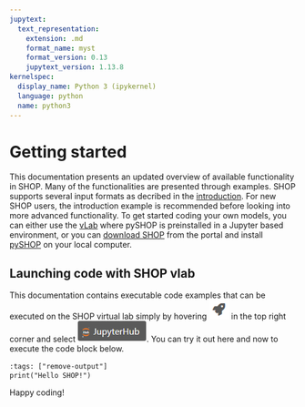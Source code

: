 ```yaml
---
jupytext:
  text_representation:
    extension: .md
    format_name: myst
    format_version: 0.13
    jupytext_version: 1.13.8
kernelspec:
  display_name: Python 3 (ipykernel)
  language: python
  name: python3
---
```


# Getting started

This documentation presents an updated overview of available functionality in SHOP. Many of the functionalities are presented through examples. SHOP supports several input formats as decribed in the [introduction](interaction). For new SHOP users, the introduction example is recommended before looking into more advanced functionality. To get started coding your own models, you can either use the [vLab](https://vlab.sintef.energy) where pySHOP is preinstalled in a Jupyter based environment, or you can [download SHOP](https://shop.sintef.energy/files/shop-releases/) from the portal and install [pySHOP](https://github.com/sintef-energy/pyshop) on your local computer.

## Launching code with SHOP vlab
This documentation contains executable code examples that can be executed on the SHOP virtual lab simply by hovering ![](images/rocket.png) in the top right corner and select ![](images/jupyter-hub.png). You can try it out here and now to execute the code block below.

```{code-cell} ipython3
:tags: ["remove-output"]
print("Hello SHOP!")
```

Happy coding!